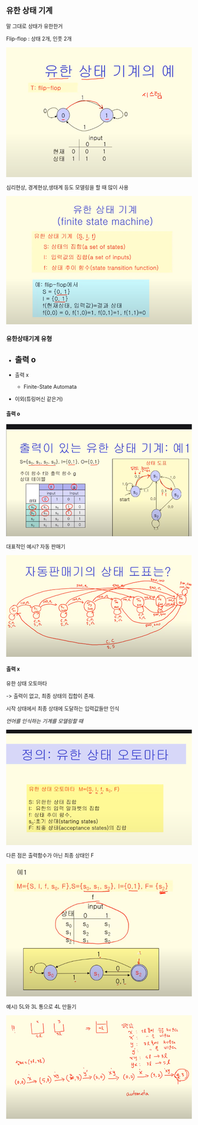 ## 유한 상태 기계

말 그대로 상태가 유한한거

Flip-flop : 상태 2개, 인풋 2개

![alt text](image-54.png)

심리현상, 경계현상,생태계 등도 모델링을 할 때 많이 사용


![alt text](image-55.png)

### 유한상태기계 유형

- 출력 o
    - 

- 출력 x
    - Finite-State Automata
- 이외(튜링머신 같은거)


#### 출력 o

![alt text](image-56.png)

대표적인 예시? 자동 판매기

![alt text](image-57.png)
 
 
 #### 출력 x

 유한 상태 오토마타

 -> 출력이 없고, 최종 상태의 집합이 존재.

 시작 상태에서 최종 상태에 도달하는 입력값들만 인식

 *언어를 인식하는 기계를 모델링할 때*

![alt text](image-58.png)

다른 점은 출력함수가 아닌 최종 상태인 F


![alt text](image-59.png)


예시) 5L와 3L 통으로 4L 만들기

![alt text](image-60.png)





